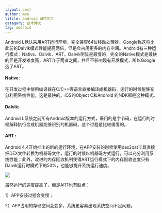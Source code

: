 ```yaml
---
layout: post
author: mxn
titile: android ART学习
category: 技术博文
tag: android
---
```


Android L默认采用ART运行环境，完全兼容64位移动处理器。Google称这将比此前的Dalvik模式性能提高两倍，但是会占用更多的内存空间。Android有三种运行模式：Native、Dalvik、ART。Dalvik明显是最慢的，完全的Native模式是最快的但是开发难度高，ART介于两者之间，并且不影响现有开发模式，所以Google选了ART。

#### Native:

在开发过程中使用编译器在C/C++等语言直接编译成机器码，运行的时候能够充分利用系统性能，这是最快的。iOS的Object C和Android 的NDK都是这种模式。

#### Dalvik:

Android L系统之前所有Android版本的运行方式，采用的是字节码，在运行的时候解释执行变成机器能够识别的机器码。这个过程是比较缓慢的。

#### ART :

Android 4.4开始推出的新的运行环境，在APP安装的时候使用dex2oat工具直接把DEX文件转换为机器码文件，运行的时候以机器码方式运行，可以充分利用系统性能；此外，改进的内存回收机制使得ART运行模式下的内存回收速度只有Dalvik运行时模式下的50%，也能够提升系统运行速度。

![](http://a.36krcnd.com/photo/2014/a7eaa64191b5b05b1bb8702dfab7a735.png)

虽然运行的速度提高了，但是ART也有缺点：

1）APP安装过程会变慢；

2）APP占用的存储空间会变多，系统更容易出现系统空间不足问题。
